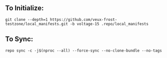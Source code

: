 To Initialize:
--------------

    git clone --depth=1 https://github.com/veux-frost-testzone/local_manifests.git -b voltage-15 .repo/local_manifests


To Sync:
--------

    repo sync -c -j$(nproc --all) --force-sync --no-clone-bundle --no-tags

